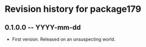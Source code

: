 # Revision history for package179

## 0.1.0.0 -- YYYY-mm-dd

* First version. Released on an unsuspecting world.
